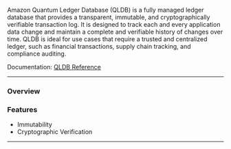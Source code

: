 Amazon Quantum Ledger Database (QLDB) is a fully managed ledger database that provides a transparent, immutable, and cryptographically verifiable transaction log. It is designed to track each and every application data change and maintain a complete and verifiable history of changes over time. QLDB is ideal for use cases that require a trusted and centralized ledger, such as financial transactions, supply chain tracking, and compliance auditing.

Documentation: [QLDB Reference](https://aws.amazon.com/qldb/)
___
### Overview
### Features
- Immutability
- Cryptographic Verification

___
